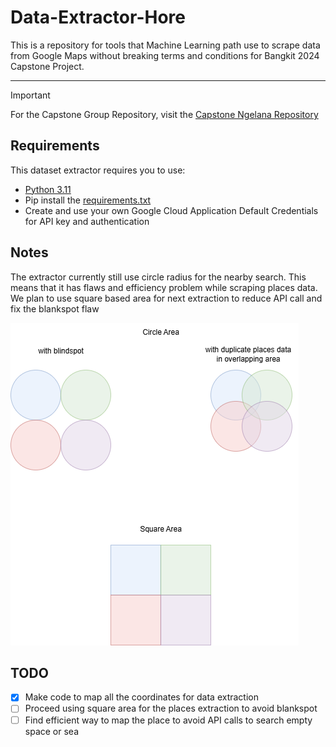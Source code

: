 # Data-Extractor-Hore
This is a repository for tools that Machine Learning path use to scrape data from Google Maps without breaking terms and conditions for Bangkit 2024 Capstone Project.

---
> [!IMPORTANT]
> For the Capstone Group Repository, visit the
> [Capstone Ngelana Repository](https://github.com/REDummy/capstone-hore)

## Requirements
This dataset extractor requires you to use:

- [Python 3.11](https://www.python.org/)
- Pip install the [requirements.txt](https://github.com/anggerbudi/Data-Extractor-Hore/blob/main/requirements.txt)
- Create and use your own Google Cloud Application Default Credentials for API key and authentication


## Notes
The extractor currently still use circle radius for the nearby search. 
This means that it has flaws and efficiency problem while scraping places data.
We plan to use square based area for next extraction to reduce API call and fix the blankspot flaw

![area problem](area.png)


## TODO
- [x] Make code to map all the coordinates for data extraction
- [ ] Proceed using square area for the places extraction to avoid blankspot
- [ ] Find efficient way to map the place to avoid API calls to search empty space or sea